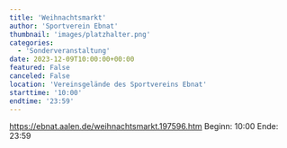 ```yaml
---
title: 'Weihnachtsmarkt'
author: 'Sportverein Ebnat'
thumbnail: 'images/platzhalter.png'
categories:
  - 'Sonderveranstaltung'
date: 2023-12-09T10:00:00+00:00
featured: False
canceled: False
location: 'Vereinsgelände des Sportvereins Ebnat'
starttime: '10:00'
endtime: '23:59'
---
```

https://ebnat.aalen.de/weihnachtsmarkt.197596.htm
Beginn: 10:00
 Ende: 23:59
